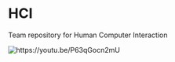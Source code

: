 # HCI
Team repository for Human Computer Interaction 

<img alt="https://youtu.be/P63qGocn2mU" src="chrome-capture.gif"/>



[1]: https://youtu.be/P63qGocn2mU
